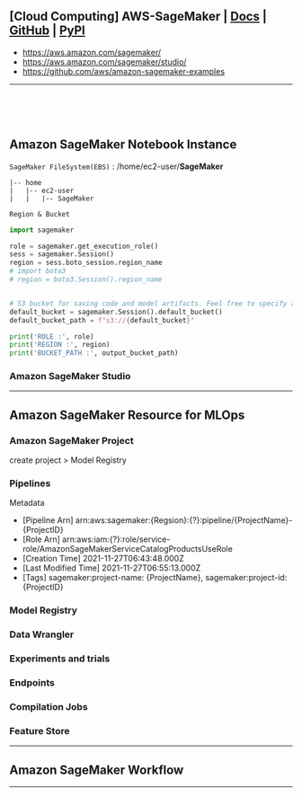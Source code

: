 ## [Cloud Computing] AWS-SageMaker | [Docs](https://sagemaker.readthedocs.io/en/stable/index.html) | [GitHub](https://github.com/aws/sagemaker-python-sdk) | [PyPI]()


- https://aws.amazon.com/sagemaker/
- https://aws.amazon.com/sagemaker/studio/
- https://github.com/aws/amazon-sagemaker-examples

---

<br><br><br>


## Amazon SageMaker Notebook Instance
`SageMaker FileSystem(EBS)` : /home/ec2-user/**SageMaker** 

```
|-- home
|   |-- ec2-user
|   |   |-- SageMaker

```

`Region & Bucket`
```python
import sagemaker

role = sagemaker.get_execution_role()
sess = sagemaker.Session()
region = sess.boto_session.region_name
# import boto3
# region = boto3.Session().region_name


# S3 bucket for saving code and model artifacts. Feel free to specify a different bucket and prefix
default_bucket = sagemaker.Session().default_bucket()
default_bucket_path = f"s3://{default_bucket}"

print('ROLE :', role)
print('REGION :', region)
print('BUCKET_PATH :', output_bucket_path)
```


### Amazon SageMaker Studio





---

## Amazon SageMaker Resource for MLOps
### Amazon SageMaker Project
create project > Model Registry

### Pipelines
Metadata
- [Pipeline Arn] arn:aws:sagemaker:{Regsion}:{?}:pipeline/{ProjectName}-{ProjectID}
- [Role Arn] arn:aws:iam:{?}:role/service-role/AmazonSageMakerServiceCatalogProductsUseRole
- [Creation Time] 2021-11-27T06:43:48.000Z
- [Last Modified Time] 2021-11-27T06:55:13.000Z
- [Tags] sagemaker:project-name: {ProjectName}, sagemaker:project-id: {ProjectID}

### Model Registry
### Data Wrangler
### Experiments and trials
### Endpoints
### Compilation Jobs
### Feature Store


---

## Amazon SageMaker Workflow



---
